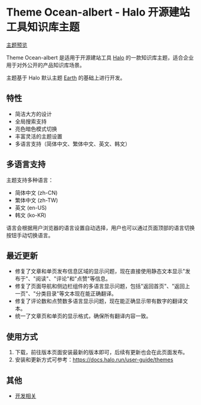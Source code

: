 # Theme Ocean-albert - Halo 开源建站工具知识库主题

[主题预览](https://kb.fit2cloud.com)

Theme Ocean-albert 是适用于开源建站工具 [Halo](https://halo.run) 的一款知识库主题，适合企业用于对外公开的产品知识库场景。

主题基于 Halo 默认主题 [Earth](https://github.com/halo-dev/theme-earth.git) 的基础上进行开发。

## 特性

- 简洁大方的设计
- 全局搜索支持
- 亮色暗色模式切换
- 丰富灵活的主题设置
- 多语言支持（简体中文、繁体中文、英文、韩文）

## 多语言支持

主题支持多种语言：
- 简体中文 (zh-CN)
- 繁体中文 (zh-TW)
- 英文 (en-US)
- 韩文 (ko-KR)

语言会根据用户浏览器的语言设置自动选择，用户也可以通过页面顶部的语言切换按钮手动切换语言。

## 最近更新

- 修复了文章和单页发布信息区域的显示问题，现在直接使用静态文本显示"发布于"、"阅读"、"评论"和"点赞"等信息。
- 修复了页面导航和侧边栏组件的多语言显示问题，包括"返回首页"、"返回上一页"、"分类目录"等文本现在能正确翻译。
- 修复了评论数和点赞数多语言显示问题，现在能正确显示带有数字的翻译文本。
- 统一了文章页和单页的显示格式，确保所有翻译内容一致。

## 使用方式
1. 下载，前往版本页面安装最新的版本即可，后续有更新也会在此页面发布。
2. 安装和更新方式可参考：https://docs.halo.run/user-guide/themes

## 其他
- [开发相关](./DEVELOP.md)
